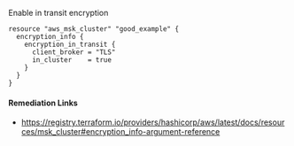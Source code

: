 
Enable in transit encryption

```hcl
resource "aws_msk_cluster" "good_example" {
  encryption_info {
    encryption_in_transit {
      client_broker = "TLS"
      in_cluster    = true
    }
  }
}
```

#### Remediation Links
 - https://registry.terraform.io/providers/hashicorp/aws/latest/docs/resources/msk_cluster#encryption_info-argument-reference

